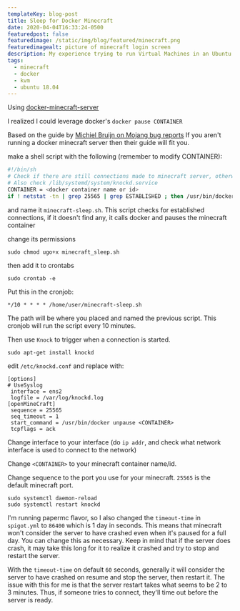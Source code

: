 ```yaml
---
templateKey: blog-post
title: Sleep for Docker Minecraft
date: 2020-04-04T16:33:24-0500
featuredpost: false
featuredimage: /static/img/blog/featured/minecraft.png
featuredimagealt: picture of minecraft login screen
description: My experience trying to run Virtual Machines in an Ubuntu 18.04 host with Docker.
tags:
  - minecraft
  - docker
  - kvm
  - ubuntu 18.04
---
```

Using [docker-minecraft-server](https://github.com/itzg/docker-minecraft-server)

I realized I could leverage docker's `docker pause CONTAINER`

Based on the guide by [Michiel Bruijn on Mojang bug reports](https://bugs.mojang.com/browse/MC-149018?focusedCommentId=593606&page=com.atlassian.jira.plugin.system.issuetabpanels%3Acomment-tabpanel#comment-593606) If you aren't running a docker minecraft server then their guide will fit you.

make a shell script with the following (remember to modify CONTAINER):

```bash
#!/bin/sh
# Check if there are still connections made to minecraft server, otherwise PAUSE the process so that it won't take any CPU anymore.
# Also check /lib/systemd/system/knockd.service
CONTAINER = <docker container name or id>
if ! netstat -tn | grep 25565 | grep ESTABLISHED ; then /usr/bin/docker pause $CONTAINER ; fi
```

and name it `minecraft-sleep.sh`. This script checks for established connections, if it doesn't find any, it calls docker and pauses the minecraft container

change its permissions

```bash{promptUser: user}
sudo chmod ugo+x minecraft_sleep.sh
```
then add it to crontabs

```bash{promptUser: user}
sudo crontab -e
```

Put this in the cronjob:

```properties
*/10 * * * * /home/user/minecraft-sleep.sh
```

The path will be where you placed and named the previous script. This cronjob will run the script every 10 minutes.

Then use `Knock` to trigger when a connection is started.

```bash{promptUser: user}
sudo apt-get install knockd
```

edit `/etc/knockd.conf` and replace with:

```properties
[options]
# UseSyslog
 interface = ens2
 logfile = /var/log/knockd.log
[openMineCraft]
 sequence = 25565
 seq_timeout = 1
 start_command = /usr/bin/docker unpause <CONTAINER>
 tcpflags = ack
```

Change interface to your interface (do `ip addr`, and check what network interface is used to connect to the network)

Change `<CONTAINER>` to your minecraft container name/id.

Change sequence to the port you use for your minecraft. `25565` is the default minecraft port.

```bash{promptUser: user}
sudo systemctl daemon-reload
sudo systemctl restart knockd
```

I'm running papermc flavor, so I also changed the `timeout-time` in `spigot.yml` to `86400` which is 1 day in seconds. This means that minecraft won't consider the server to have crashed even when it's paused for a full day. You can change this as necessary. Keep in mind that if the server does crash, it may take this long for it to realize it crashed and try to stop and restart the server.

With the `timeout-time` on default `60` seconds, generally it will consider the server to have crashed on resume and stop the server, then restart it. The issue with this for me is that the server restart takes what seems to be 2 to 3 minutes. Thus, if someone tries to connect, they'll time out before the server is ready.

